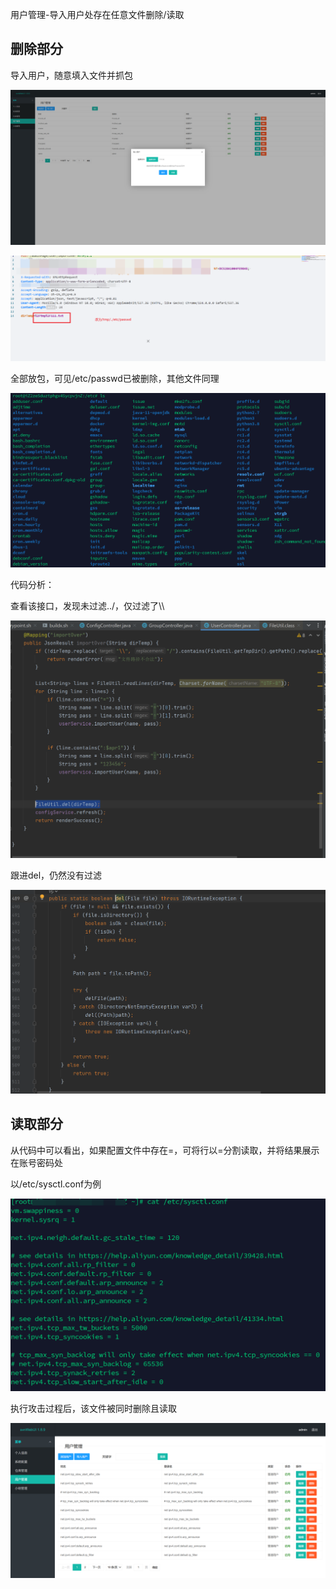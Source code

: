 用户管理-导入用户处存在任意文件删除/读取



## 删除部分

导入用户，随意填入文件并抓包

![image-20250325175107359](任意文件删除+读取.assets/image-20250325175107359.png)

![image-20250326105050023](任意文件删除+读取.assets/image-20250326105050023.png)

全部放包，可见/etc/passwd已被删除，其他文件同理

![image-20250325175325402](任意文件删除+读取.assets/image-20250325175325402.png)



代码分析：

查看该接口，发现未过滤../，仅过滤了\\\

![image-20250326102742848](任意文件删除+读取.assets/image-20250326102742848.png)

跟进del，仍然没有过滤

![image-20250326102656406](任意文件删除+读取.assets/image-20250326102656406.png)

## 读取部分

从代码中可以看出，如果配置文件中存在=，可将行以=分割读取，并将结果展示在账号密码处

以/etc/sysctl.conf为例

![image-20250326104104010](任意文件删除+读取.assets/image-20250326104104010.png)

执行攻击过程后，该文件被同时删除且读取

![image-20250326103949678](任意文件删除+读取.assets/image-20250326103949678.png)
